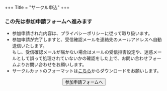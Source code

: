 +++
Title = "サークル申込"
+++

### この先は参加申請フォームへ進みます

* 参加申請された内容は、プライバシーポリシーに従って取り扱います。
* 参加申請が完了しますと、受信確認メールを連絡先のメールアドレスへ自動送信いたします。  
もし、受信確認メールが届かない場合はメールの受信拒否設定や、迷惑メールとして誤って処理されていないかの確認をした上で、お問い合わせフォームよりお問い合わせをお願いします。
* サークルカットのフォーマットは[こちら](https://drive.google.com/open?id=0B5Ex3Ivj8-J4X2JuYVBKaDQtWUU)からダウンロードをお願いします。

<center><input type="button" class="btn btn-primary btn-lg" onclick="window.open('https://goo.gl/forms/V2dJS4WePqUOe8pB2')" value="参加申請フォームへ"></center>
